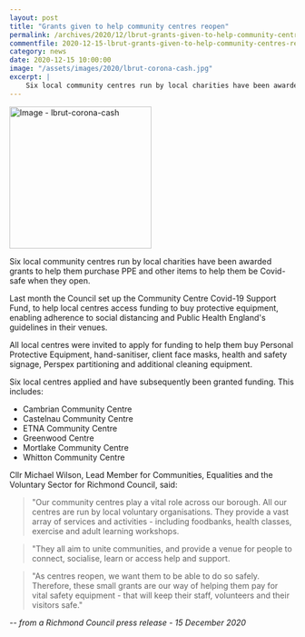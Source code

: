 ```yaml
---
layout: post
title: "Grants given to help community centres reopen"
permalink: /archives/2020/12/lbrut-grants-given-to-help-community-centres-reopen.html
commentfile: 2020-12-15-lbrut-grants-given-to-help-community-centres-reopen
category: news
date: 2020-12-15 10:00:00
image: "/assets/images/2020/lbrut-corona-cash.jpg"
excerpt: |
    Six local community centres run by local charities have been awarded grants to help them purchase PPE and other items to help them be Covid-safe when they open.
---
```

<a href="/assets/images/2020/lbrut-corona-cash.jpg" title="Click for a larger image"><img src="/assets/images/2020/lbrut-corona-cash-thumb.jpg" width="250" alt="Image - lbrut-corona-cash"  class="photo right"/></a>

Six local community centres run by local charities have been awarded grants to help them purchase PPE and other items to help them be Covid-safe when they open.

Last month the Council set up the Community Centre Covid-19 Support Fund, to help local centres access funding to buy protective equipment, enabling adherence to social distancing and Public Health England's guidelines in their venues.

All local centres were invited to apply for funding to help them buy Personal Protective Equipment, hand-sanitiser, client face masks, health and safety signage, Perspex partitioning and additional cleaning equipment.

Six local centres applied and have subsequently been granted funding. This includes:

- Cambrian Community Centre
- Castelnau Community Centre
- ETNA Community Centre
- Greenwood Centre
- Mortlake Community Centre
- Whitton Community Centre

Cllr Michael Wilson, Lead Member for Communities, Equalities and the Voluntary Sector for Richmond Council, said:

> "Our community centres play a vital role across our borough. All our centres are run by local voluntary organisations. They provide a vast array of services and activities - including foodbanks, health classes, exercise and adult learning workshops.

> "They all aim to unite communities, and provide a venue for people to connect, socialise, learn or access help and support.

> "As centres reopen, we want them to be able to do so safely. Therefore, these small grants are our way of helping them pay for vital safety equipment - that will keep their staff, volunteers and their visitors safe."


<cite>-- from a Richmond Council press release - 15 December 2020</cite>
